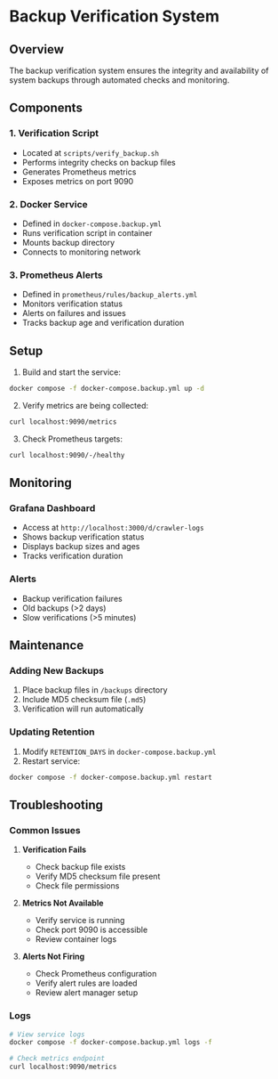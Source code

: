 # Backup Verification System

## Overview
The backup verification system ensures the integrity and availability of system backups through automated checks and monitoring.

## Components

### 1. Verification Script
- Located at `scripts/verify_backup.sh`
- Performs integrity checks on backup files
- Generates Prometheus metrics
- Exposes metrics on port 9090

### 2. Docker Service
- Defined in `docker-compose.backup.yml`
- Runs verification script in container
- Mounts backup directory
- Connects to monitoring network

### 3. Prometheus Alerts
- Defined in `prometheus/rules/backup_alerts.yml`
- Monitors verification status
- Alerts on failures and issues
- Tracks backup age and verification duration

## Setup

1. Build and start the service:
```bash
docker compose -f docker-compose.backup.yml up -d
```

2. Verify metrics are being collected:
```bash
curl localhost:9090/metrics
```

3. Check Prometheus targets:
```bash
curl localhost:9090/-/healthy
```

## Monitoring

### Grafana Dashboard
- Access at `http://localhost:3000/d/crawler-logs`
- Shows backup verification status
- Displays backup sizes and ages
- Tracks verification duration

### Alerts
- Backup verification failures
- Old backups (>2 days)
- Slow verifications (>5 minutes)

## Maintenance

### Adding New Backups
1. Place backup files in `/backups` directory
2. Include MD5 checksum file (`.md5`)
3. Verification will run automatically

### Updating Retention
1. Modify `RETENTION_DAYS` in `docker-compose.backup.yml`
2. Restart service:
```bash
docker compose -f docker-compose.backup.yml restart
```

## Troubleshooting

### Common Issues

1. **Verification Fails**
   - Check backup file exists
   - Verify MD5 checksum file present
   - Check file permissions

2. **Metrics Not Available**
   - Verify service is running
   - Check port 9090 is accessible
   - Review container logs

3. **Alerts Not Firing**
   - Check Prometheus configuration
   - Verify alert rules are loaded
   - Review alert manager setup

### Logs
```bash
# View service logs
docker compose -f docker-compose.backup.yml logs -f

# Check metrics endpoint
curl localhost:9090/metrics
``` 